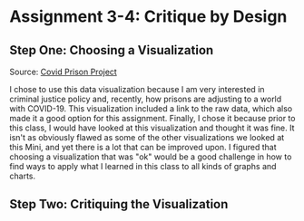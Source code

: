 # Assignment 3-4: Critique by Design

## Step One: Choosing a Visualization

<div class="infogram-embed" data-id="e843b544-7987-4119-9bbe-267dc244dbd0" data-type="interactive" data-title="COVID-19 Deaths per 100,000 in the Prison and General Population as of March 31, 2021"></div><script>!function(e,i,n,s){var t="InfogramEmbeds",d=e.getElementsByTagName("script")[0];if(window[t]&&window[t].initialized)window[t].process&&window[t].process();else if(!e.getElementById(n)){var o=e.createElement("script");o.async=1,o.id=n,o.src="https://e.infogram.com/js/dist/embed-loader-min.js",d.parentNode.insertBefore(o,d)}}(document,0,"infogram-async");</script>

Source: [Covid Prison Project](https://covidprisonproject.com/data-visualizations/)

I chose to use this data visualization because I am very interested in criminal justice policy and, recently, how prisons are adjusting to a world with COVID-19. This visualization included a link to the raw data, which also made it a good option for this assignment. Finally, I chose it because prior to this class, I would have looked at this visualization and thought it was fine. It isn't as obviously flawed as some of the other visualizations we looked at this Mini, and yet there is a lot that can be improved upon. I figured that choosing a visualization that was "ok" would be a good challenge in how to find ways to apply what I learned in this class to all kinds of graphs and charts.

## Step Two: Critiquing the Visualization
